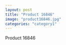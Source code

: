 ```yaml
---
layout: post
title: "Product 16846"
image: "product16846.jpg"
categories: "category1"
---
```

Product 16846
